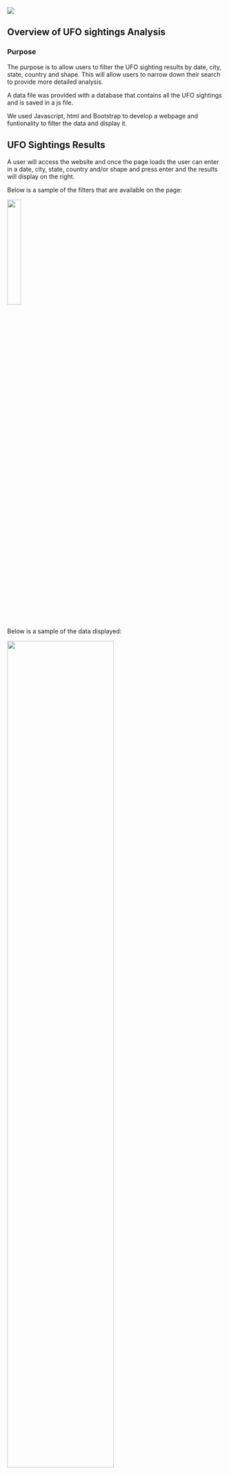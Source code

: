 <img src="https://github.com/andralobo/Module11-Challenge/blob/main/static/images/nasa2.jpg?raw=true">

## Overview of UFO sightings Analysis
### Purpose


The purpose is to allow users to filter the UFO sighting results by date, city, state, country and shape. This will allow users to narrow down their search to provide more detailed analysis.

A data file was provided with a database that contains all the UFO sightings and is saved in a js file.

We used Javascript, html and Bootstrap to develop a webpage and funtionality to filter the data and display it.





## UFO Sightings Results

A user will access the website and once the page loads the user can enter in a date, city, state, country and/or shape and press enter and the results will display on the right.

Below is a sample of the filters that are available on the page:

<img src="https://github.com/andralobo/Module11-Challenge/blob/main/static/images/filters.png?raw=true" width="25%" height="auto">

Below is a sample of the data displayed:

<img src="https://github.com/andralobo/Module11-Challenge/blob/main/static/images/data.png?raw=true" width="70%" height="auto">

## UFO Sightings Summary

### Drawback
 -  One drawback of this webpage is that there is no reset button.  In order to clear the filters you need to refresh the screen

### Recommendations
 -  I would recommend adding a dropdown for each criteria so there is less room for error when the user is entering in their search
 -  I would also recommend adding a download button to allow the user to download the data from their search
